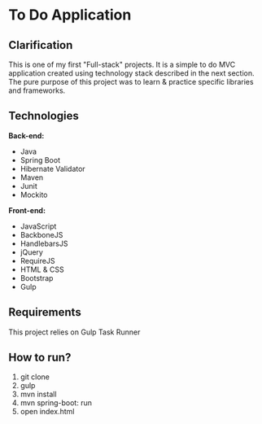 # To Do Application #

## Clarification ##
This is one of my first "Full-stack" projects.
It is a simple to do MVC application created using technology stack described in the next section.
The pure purpose of this project was to learn & practice specific libraries and frameworks.

## Technologies ##

**Back-end:**
* Java
* Spring Boot
* Hibernate Validator
* Maven
* Junit
* Mockito

**Front-end:**

* JavaScript
* BackboneJS
* HandlebarsJS
* jQuery
* RequireJS
* HTML & CSS
* Bootstrap
* Gulp

## Requirements ##
This project relies on Gulp Task Runner

## How to run? ##
1. git clone
2. gulp
3. mvn install
4. mvn spring-boot: run
5. open index.html
